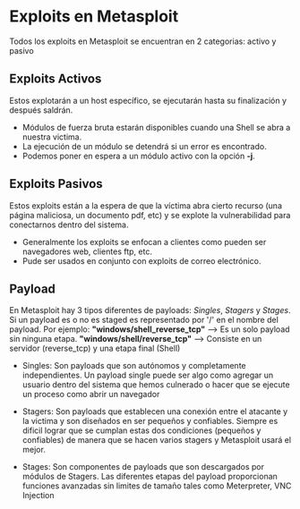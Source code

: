 # Exploits en Metasploit

Todos los exploits en Metasploit se encuentran en 2 categorias: activo y pasivo

## Exploits Activos

Estos explotarán a un host específico, se ejecutarán hasta su finalización y después saldrán.

* Módulos de fuerza bruta estarán disponibles cuando una Shell se abra a nuestra victima.
* La ejecución de un módulo se detendrá si un error es encontrado.
* Podemos poner en espera a un módulo activo con la opción **-j**.

## Exploits Pasivos

Estos exploits están a la espera de que la víctima abra cierto recurso (una página maliciosa, un documento pdf, etc) y se explote la vulnerabilidad para conectarnos dentro del sistema.

* Generalmente los exploits se enfocan a clientes como pueden ser navegadores web, clientes ftp, etc.
* Pude ser usados en conjunto con exploits de correo electrónico.

## Payload

En Metasploit hay 3 tipos diferentes de payloads: *Singles*, *Stagers* y *Stages*.
Si un payload es o no es staged es representado por '/' en el nombre del payload.
Por ejemplo:
    **"windows/shell_reverse_tcp"** --> Es un solo payload sin ninguna etapa.
    **"windows/shell/reverse_tcp"** --> Consiste en un servidor (reverse_tcp) y una etapa final (Shell)

* Singles:
    Son payloads que son autónomos y completamente independientes. Un payload single puede ser algo como agregar un usuario dentro del sistema que hemos culnerado o hacer que se ejecute un proceso como abrir un navegador

* Stagers:
    Son payloads que establecen una conexión entre el atacante y la victima y son diseñados en ser pequeños y confiables. Siempre es dificil lograr que se cumplan estas dos condiciones (pequeños y confiables) de manera que se hacen varios stagers y Metasploit usará el mejor.

* Stages:
    Son componentes de payloads que son descargados por módulos de Stagers. Las diferentes etapas del payload proporcionan funciones avanzadas sin limites de tamaño tales como Meterpreter, VNC Injection